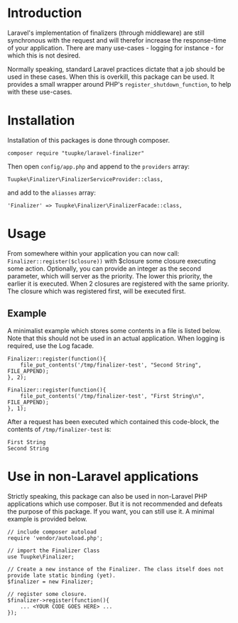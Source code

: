 # Introduction

Laravel's implementation of finalizers (through middleware) are still synchronous with the request and will therefor increase the response-time of your application. There are many use-cases - logging for instance - for which this is not desired.

Normally speaking, standard Laravel practices dictate that a job should be used in these cases. When this is overkill, this package can be used. It provides a small wrapper around PHP's `register_shutdown_function`, to help with these use-cases.

# Installation
Installation of this packages is done through composer.

`composer require "tuupke/laravel-finalizer"`

Then open `config/app.php` and append to the `providers` array:

`Tuupke\Finalizer\FinalizerServiceProvider::class,`

and add to the `aliasses` array:

`'Finalizer' => Tuupke\Finalizer\FinalizerFacade::class,`

# Usage
From somewhere within your application you can now call: `Finalizer::register($closure))` with $closure some closure executing some action. Optionally, you can provide an integer as the second parameter, which will server as the priority. The lower this priority, the earlier it is executed. When 2 closures are registered with the same priority. The closure which was registered first, will be executed first.

## Example
A minimalist example which stores some contents in a file is listed below. Note that this should not be used in an actual application. When logging is required, use the Log facade.

```
Finalizer::register(function(){
    file_put_contents('/tmp/finalizer-test', "Second String", FILE_APPEND);
}, 2);

Finalizer::register(function(){
    file_put_contents('/tmp/finalizer-test', "First String\n", FILE_APPEND);
}, 1);
```

After a request has been executed which contained this code-block, the contents of `/tmp/finalizer-test` is:

```
First String
Second String
```


# Use in non-Laravel applications
Strictly speaking, this package can also be used in non-Laravel PHP applications which use composer. But it is not recommended and defeats the purpose of this package. If you want, you can still use it. A minimal example is provided below.

```
// include composer autoload
require 'vendor/autoload.php';
 
// import the Finalizer Class
use Tuupke\Finalizer;
 
// Create a new instance of the Finalizer. The class itself does not provide late static binding (yet).
$finalizer = new Finalizer;
 
// register some closure.
$finalizer->register(function(){
    ... <YOUR CODE GOES HERE> ...
});
```
